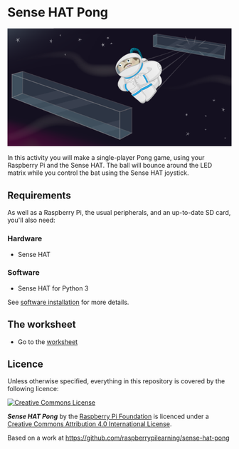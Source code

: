# Sense HAT Pong

![Sense HAT Pong](cover.png)

In this activity you will make a single-player Pong game, using your Raspberry Pi and the Sense HAT. The ball will bounce around the LED matrix while you control the bat using the Sense HAT joystick.

## Requirements

As well as a Raspberry Pi, the usual peripherals, and an up-to-date SD card, you'll also need:

### Hardware

- Sense HAT

### Software

- Sense HAT for Python 3

See [software installation](software.md) for more details.

## The worksheet

- Go to the [worksheet](worksheet.md)

## Licence

Unless otherwise specified, everything in this repository is covered by the following licence:

[![Creative Commons License](http://i.creativecommons.org/l/by-sa/4.0/88x31.png)](http://creativecommons.org/licenses/by-sa/4.0/)

***Sense HAT Pong*** by the [Raspberry Pi Foundation](http://www.raspberrypi.org) is licenced under a [Creative Commons Attribution 4.0 International License](http://creativecommons.org/licenses/by-sa/4.0/).

Based on a work at https://github.com/raspberrypilearning/sense-hat-pong
